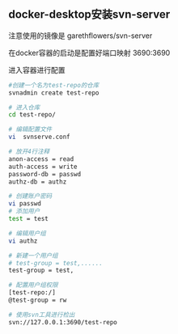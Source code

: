 ## docker-desktop安装svn-server

注意使用的镜像是 garethflowers/svn-server

在docker容器的启动是配置好端口映射 3690:3690

进入容器进行配置
```sh
#创建一个名为test-repo的仓库
svnadmin create test-repo

# 进入仓库
cd test-repo/

# 编辑配置文件
vi  svnserve.conf

# 放开4行注释
anon-access = read
auth-access = write
password-db = passwd
authz-db = authz
```

```sh
# 创建账户密码
vi passwd
# 添加用户
test = test
```

```sh
# 编辑用户组
vi authz

# 新建一个用户组
# test-group = test,......
test-group = test,

# 配置用户组权限
[test-repo:/]
@test-group = rw

```

```sh
# 使用svn工具进行检出
svn://127.0.0.1:3690/test-repo
```